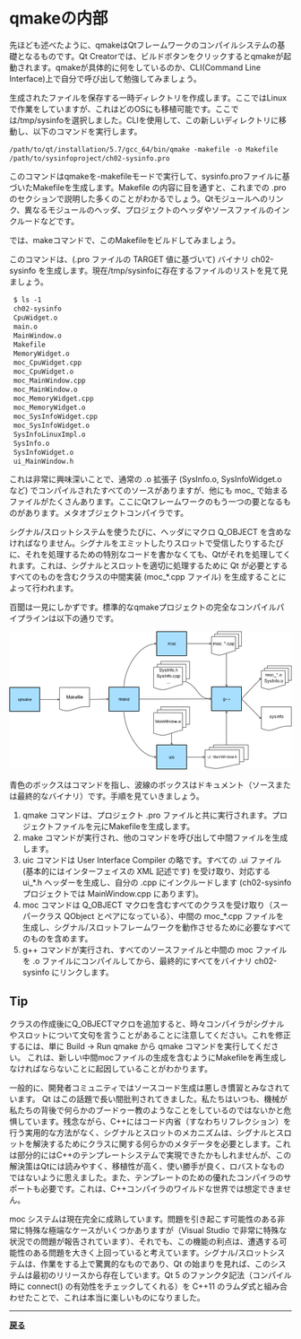 # qmakeの内部

先ほども述べたように、qmakeはQtフレームワークのコンパイルシステムの基礎となるものです。Qt Creatorでは、ビルドボタンをクリックするとqmakeが起動されます。qmakeが具体的に何をしているのか、CLI(Command Line Interface)上で自分で呼び出して勉強してみましょう。

生成されたファイルを保存する一時ディレクトリを作成します。ここではLinuxで作業をしていますが、これはどのOSにも移植可能です。ここでは/tmp/sysinfoを選択しました。CLIを使用して、この新しいディレクトリに移動し、以下のコマンドを実行します。

```shell
/path/to/qt/installation/5.7/gcc_64/bin/qmake -makefile -o Makefile /path/to/sysinfoproject/ch02-sysinfo.pro
```

このコマンドはqmakeを-makefileモードで実行して、sysinfo.proファイルに基づいたMakefileを生成します。Makefile の内容に目を通すと、これまでの .pro のセクションで説明した多くのことがわかるでしょう。Qtモジュールへのリンク、異なるモジュールのヘッダ、プロジェクトのヘッダやソースファイルのインクルードなどです。

では、makeコマンドで、このMakefileをビルドしてみましょう。

このコマンドは、(.pro ファイルの TARGET 値に基づいて) バイナリ ch02-sysinfo を生成します。現在/tmp/sysinfoに存在するファイルのリストを見て見ましょう。

```shell
 $ ls -1
 ch02-sysinfo
 CpuWidget.o
 main.o
 MainWindow.o
 Makefile
 MemoryWidget.o
 moc_CpuWidget.cpp
 moc_CpuWidget.o
 moc_MainWindow.cpp
 moc_MainWindow.o
 moc_MemoryWidget.cpp
 moc_MemoryWidget.o
 moc_SysInfoWidget.cpp
 moc_SysInfoWidget.o
 SysInfoLinuxImpl.o
 SysInfo.o
 SysInfoWidget.o
 ui_MainWindow.h
```

これは非常に興味深いことで、通常の .o 拡張子 (SysInfo.o, SysInfoWidget.o など) でコンパイルされたすべてのソースがありますが、他にも moc_ で始まるファイルがたくさんあります。ここにQtフレームワークのもう一つの要となるものがあります。メタオブジェクトコンパイラです。

シグナル/スロットシステムを使うたびに、ヘッダにマクロ Q_OBJECT を含めなければなりません。シグナルをエミットしたりスロットで受信したりするたびに、それを処理するための特別なコードを書かなくても、Qtがそれを処理してくれます。これは、シグナルとスロットを適切に処理するために Qt が必要とするすべてのものを含むクラスの中間実装 (moc_*.cpp ファイル) を生成することによって行われます。

百聞は一見にしかずです。標準的なqmakeプロジェクトの完全なコンパイルパイプラインは以下の通りです。

![パイプライン](img/6.png)

青色のボックスはコマンドを指し、波線のボックスはドキュメント（ソースまたは最終的なバイナリ）です。手順を見ていきましょう。

1. qmake コマンドは、プロジェクト .pro ファイルと共に実行されます。プロジェクトファイルを元にMakefileを生成します。
2. make コマンドが実行され、他のコマンドを呼び出して中間ファイルを生成します。
3. uic コマンドは User Interface Compiler の略です。すべての .ui ファイル (基本的にはインターフェイスの XML 記述です) を受け取り、対応する ui_*.h ヘッダーを生成し、自分の .cpp にインクルードします (ch02-sysinfo プロジェクトでは MainWindow.cpp にあります)。
4. moc コマンドは Q_OBJECT マクロを含むすべてのクラスを受け取り（スーパークラス QObject とペアになっている）、中間の moc_*.cpp ファイルを生成し、シグナル/スロットフレームワークを動作させるために必要なすべてのものを含めます。
5. g++ コマンドが実行され、すべてのソースファイルと中間の moc ファイルを .o ファイルにコンパイルしてから、最終的にすべてをバイナリ ch02-sysinfo にリンクします。

## Tip

クラスの作成後にQ_OBJECTマクロを追加すると、時々コンパイラがシグナルやスロットについて文句を言うことがあることに注意してください。これを修正するには、単に Build → Run qmake から qmake コマンドを実行してください。
これは、新しい中間mocファイルの生成を含むようにMakefileを再生成しなければならないことに起因していることがわかります。

一般的に、開発者コミュニティではソースコード生成は悪しき慣習とみなされています。
Qt はこの話題で長い間批判されてきました。私たちはいつも、機械が私たちの背後で何らかのブードゥー教のようなことをしているのではないかと危惧しています。残念ながら、C++にはコード内省（すなわちリフレクション）を行う実用的な方法がなく、シグナルとスロットのメカニズムは、シグナルとスロットを解決するためにクラスに関する何らかのメタデータを必要とします。これは部分的にはC++のテンプレートシステムで実現できたかもしれませんが、この解決策はQtには読みやすく、移植性が高く、使い勝手が良く、ロバストなものではないように思えました。また、テンプレートのための優れたコンパイラのサポートも必要です。これは、C++コンパイラのワイルドな世界では想定できません。

moc システムは現在完全に成熟しています。問題を引き起こす可能性のある非常に特殊な極端なケースがいくつかありますが（Visual Studio で非常に特殊な状況での問題が報告されています）、それでも、この機能の利点は、遭遇する可能性のある問題を大きく上回っていると考えています。シグナル/スロットシステムは、作業をする上で驚異的なものであり、Qt の始まりを見れば、このシステムは最初のリリースから存在しています。Qt 5 のファンクタ記法（コンパイル時に connect() の有効性をチェックしてくれる）を C++11 のラムダ式と組み合わせたことで、これは本当に楽しいものになりました。

***
**[戻る](../index.html)**
